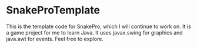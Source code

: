 # SnakeProTemplate

This is the template code for SnakePro, which I will continue to work on. It is a game project for me to learn Java. It uses javax.swing for graphics and java.awt for events. Feel free to explore.
